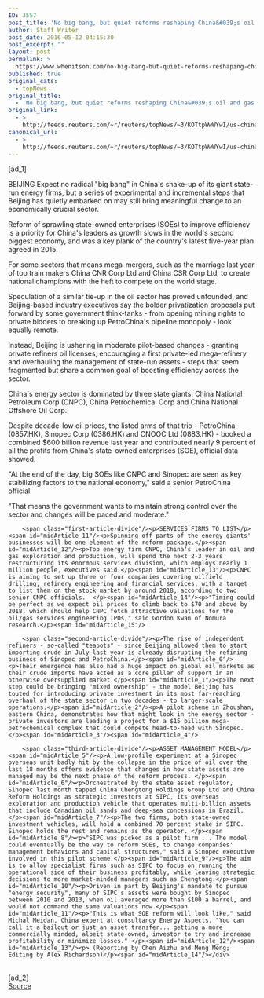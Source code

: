 ```yaml
---
ID: 3557
post_title: 'No big bang, but quiet reforms reshaping China&#039;s oil and gas sector'
author: Staff Writer
post_date: 2016-05-12 04:15:30
post_excerpt: ""
layout: post
permalink: >
  https://www.whenitson.com/no-big-bang-but-quiet-reforms-reshaping-chinas-oil-and-gas-sector/
published: true
original_cats:
  - topNews
original_title:
  - 'No big bang, but quiet reforms reshaping China&#039;s oil and gas sector'
original_link:
  - >
    http://feeds.reuters.com/~r/reuters/topNews/~3/KOTtpWwWYwI/us-china-reform-energy-idUSKCN0Y22RH
canonical_url:
  - >
    http://feeds.reuters.com/~r/reuters/topNews/~3/KOTtpWwWYwI/us-china-reform-energy-idUSKCN0Y22RH
---
```

 [ad_1]
<br><div id="articleText">
<span id="midArticle_start"/>

<span id="midArticle_0"/><span class="focusParagraph" readability="5"><p><span class="articleLocation">BEIJING</span> Expect no radical "big bang" in China's shake-up of its giant state-run energy firms, but a series of experimental and incremental steps that Beijing has quietly embarked on may still bring meaningful change to an economically crucial sector.</p></span><span id="midArticle_1"/><p>Reform of sprawling state-owned enterprises (SOEs) to improve efficiency is a priority for China's leaders as growth slows in the world's second biggest economy, and was a key plank of the country's latest five-year plan agreed in 2015.</p><span id="midArticle_2"/><p>For some sectors that means mega-mergers, such as the marriage last year of top train makers China CNR Corp Ltd and China CSR Corp Ltd, to create national champions with the heft to compete on the world stage.</p><span id="midArticle_3"/><p>Speculation of a similar tie-up in the oil sector has proved unfounded, and Beijing-based industry executives say the bolder privatization proposals put forward by some government think-tanks - from opening mining rights to private bidders to breaking up PetroChina's pipeline monopoly - look equally remote.</p><span id="midArticle_4"/><p>Instead, Beijing is ushering in moderate pilot-based changes - granting private refiners oil licenses, encouraging a first private-led mega-refinery and overhauling the management of state-run assets - steps that seem fragmented but share a common goal of boosting efficiency across the sector.</p><span id="midArticle_5"/><p>China's energy sector is dominated by three state giants: China National Petroleum Corp (CNPC), China Petrochemical Corp and China National Offshore Oil Corp.</p><span id="midArticle_6"/><p>Despite decade-low oil prices, the listed arms of that trio - PetroChina (<span id="symbol_0857.HK_0">0857.HK</span>), Sinopec Corp (<span id="symbol_0386.HK_1">0386.HK</span>) and CNOOC Ltd (<span id="symbol_0883.HK_2">0883.HK</span>) - booked a combined $600 billion revenue last year and contributed nearly 9 percent of all the profits from China's state-owned enterprises (SOE), official data showed.</p><span id="midArticle_7"/><p>"At the end of the day, big SOEs like CNPC and Sinopec are seen as key stabilizing factors to the national economy," said a senior PetroChina official.</p><span id="midArticle_8"/><p>"That means the government wants to maintain strong control over the sector and changes will be paced and moderate."</p><span id="midArticle_9"/><span id="midArticle_10"/>
        
        <span class="first-article-divide"/><p>SERVICES FIRMS TO LIST</p><span id="midArticle_11"/><p>Spinning off parts of the energy giants' businesses will be one element of the reform package.</p><span id="midArticle_12"/><p>Top energy firm CNPC, China's leader in oil and gas exploration and production, will spend the next 2-3 years restructuring its enormous services division, which employs nearly 1 million people, executives said.</p><span id="midArticle_13"/><p>CNPC is aiming to set up three or four companies covering oilfield drilling, refinery engineering and financial services, with a target to list them on the stock market by around 2018, according to two senior CNPC officials.  </p><span id="midArticle_14"/><p>"Timing could be perfect as we expect oil prices to climb back to $70 and above by 2018, which should help CNPC fetch attractive valuations for the oil/gas services engineering IPOs," said Gordon Kwan of Nomura research.</p><span id="midArticle_15"/>
        
        <span class="second-article-divide"/><p>The rise of independent refiners - so-called "teapots" - since Beijing allowed them to start importing crude in July last year is already disrupting the refining business of Sinopec and PetroChina.</p><span id="midArticle_0"/><p>Their emergence has also had a huge impact on global oil markets as their crude imports have acted as a core pillar of support in an otherwise oversupplied market.</p><span id="midArticle_1"/><p>The next step could be bringing "mixed ownership" - the model Beijing has touted for introducing private investment in its most far-reaching overhaul of the state sector in two decades - to larger-scale operations.</p><span id="midArticle_2"/><p>A pilot scheme in Zhoushan, eastern China, demonstrates how that might look in the energy sector - private investors are leading a project for a $15 billion mega-petrochemical complex that could compete head-to-head with Sinopec.</p><span id="midArticle_3"/><span id="midArticle_4"/>
        
        <span class="third-article-divide"/><p>ASSET MANAGEMENT MODEL</p><span id="midArticle_5"/><p>A low-profile experiment at a Sinopec overseas unit badly hit by the collapse in the price of oil over the last 18 months offers evidence that changes in how state assets are managed may be the next phase of the reform process. </p><span id="midArticle_6"/><p>Orchestrated by the state asset regulator, Sinopec last month tapped China Chengtong Holdings Group Ltd and China Reform Holdings as strategic investors at SIPC, its overseas exploration and production vehicle that operates multi-billion assets that include Canadian oil sands and deep-sea concessions in Brazil.</p><span id="midArticle_7"/><p>The two firms, both state-owned investment vehicles, will hold a combined 70 percent stake in SIPC. Sinopec holds the rest and remains as the operator. </p><span id="midArticle_8"/><p>"SIPC was picked as a pilot firm ... The model could eventually be the way to reform SOEs, to change companies' management behaviors and capital structures," said a Sinopec executive involved in this pilot scheme.</p><span id="midArticle_9"/><p>The aim is to allow specialist firms such as SIPC to focus on running the operational side of their business profitably, while leaving strategic decisions to more market-minded managers such as Chengtong.</p><span id="midArticle_10"/><p>Driven in part by Beijing's mandate to pursue "energy security", many of SIPC's assets were bought by Sinopec between 2010 and 2013, when oil averaged more than $100 a barrel, and would not command the same valuations now.</p><span id="midArticle_11"/><p>"This is what SOE reform will look like," said Michal Meidan, China expert at consultancy Energy Aspects. "You can call it a bailout or just an asset transfer... getting a more commercially minded, albeit state-owned, investor to try and increase profitability or minimize losses." </p><span id="midArticle_12"/><span id="midArticle_13"/><p> (Reporting by Chen Aizhu and Meng Meng; Editing by Alex Richardson)</p><span id="midArticle_14"/></div>
<br>[ad_2]
<br><a href="http://feeds.reuters.com/~r/reuters/topNews/~3/KOTtpWwWYwI/us-china-reform-energy-idUSKCN0Y22RH">Source </a>